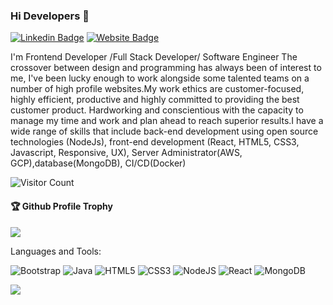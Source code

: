 ### Hi Developers 👋

[![Linkedin Badge](https://img.shields.io/badge/-Shikha-blue?style=flat-square&logo=Linkedin&logoColor=white&link=https://www.linkedin.com/in/shiknema/)](https://www.linkedin.com/in/shiknema/)
[![Website Badge](https://img.shields.io/badge/StackOverflow-Shikha-yellow)](https://stackoverflow.com/users/13854435/shikha-gupta)

I'm
Frontend Developer /Full Stack Developer/ Software Engineer
The crossover between design and programming has always been of interest to me, I've been lucky enough to work alongside some talented teams on a number of high profile websites.My work ethics are customer-focused, highly efficient, productive and highly committed to providing the best customer product. Hardworking and conscientious with the capacity to manage my time and work and plan ahead to reach superior results.I have a wide range of skills that include back-end development using open source technologies (NodeJs), front-end development (React, HTML5, CSS3, Javascript, Responsive, UX), Server Administrator(AWS, GCP),database(MongoDB), CI/CD(Docker)


![Visitor Count](https://profile-counter.glitch.me/shiknema/count.svg)

<div>
  <h4>🏆 Github Profile Trophy</h4>
  <a href="https://github.com/ryo-ma/github-profile-trophy">
    <img src="https://github-profile-trophy.vercel.app/?username=shiknema&column=7"/>
  </a>
</div>

Languages and Tools: 

<img alt="Bootstrap" src="https://img.shields.io/badge/bootstrap-%23563D7C.svg?style=flat-square&logo=bootstrap&logoColor=white"/> <img alt="Java" src="https://img.shields.io/badge/java-%23ED8B00.svg?style=flat-square&logo=java&logoColor=white"/>  <img alt="HTML5" src="https://img.shields.io/badge/html5-%23E34F26.svg?style=flat-square&logo=html5&logoColor=white"/> <img alt="CSS3" src="https://img.shields.io/badge/css3-%231572B6.svg?style=flat-square&logo=css3&logoColor=white"/> <img alt="NodeJS" src="https://img.shields.io/badge/node.js-%2343853D.svg?style=flat-square&logo=node-dot-js&logoColor=white"/> <img alt="React" src="https://img.shields.io/badge/react-%2320232a.svg?style=flat-square&logo=react&logoColor=%2361DAFB"/> <img alt="MongoDB" src ="https://img.shields.io/badge/MongoDB-%234ea94b.svg?style=flat-square&logo=mongodb&logoColor=white"/>

![](https://activity-graph.herokuapp.com/graph?username=shiknema&theme=react-dark&area=true)
<!--
**Shiknema/Shiknema** is a ✨ _special_ ✨ repository because its `README.md` (this file) appears on your GitHub profile.

Here are some ideas to get you started:

- 🔭 I’m currently working on ...
- 🌱 I’m currently learning ...
- 👯 I’m looking to collaborate on ...
- 🤔 I’m looking for help with ...
- 💬 Ask me about ...
- 📫 How to reach me: ...
- 😄 Pronouns: ...
- ⚡ Fun fact: .....

-->

